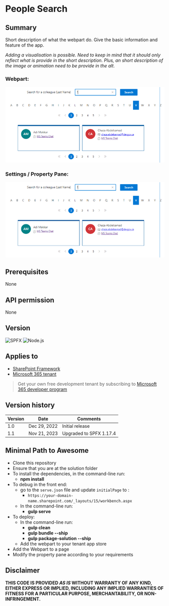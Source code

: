 # People Search

## Summary

Short description of what the webpart do. Give the basic information and feature of the app.

_Adding a visualisation is possible. Need to keep in mind that it should only reflect what is provide in the short description. Plus, an short description of the image or animation need to be provide in the alt._

### Webpart:

![Webpart](./src/webparts/spfxReactDirectoryWebpart/assets/webpart.png)

### Settings / Property Pane:

![Property Pane](./src/webparts/spfxReactDirectoryWebpart/assets/webpart.png)

## Prerequisites

None

## API permission

None

## Version

![SPFX](https://img.shields.io/badge/SPFX-1.17.4-green.svg)
![Node.js](https://img.shields.io/badge/Node.js-v16.13+-green.svg)

## Applies to

- [SharePoint Framework](https://aka.ms/spfx)
- [Microsoft 365 tenant](https://docs.microsoft.com/en-us/sharepoint/dev/spfx/set-up-your-developer-tenant)

> Get your own free development tenant by subscribing to [Microsoft 365 developer program](http://aka.ms/o365devprogram)

## Version history

| Version | Date         | Comments                |
| ------- | ------------ | ----------------------- |
| 1.0     | Dec 29, 2022 | Initial release         |
| 1.1     | Nov 21, 2023 | Upgraded to SPFX 1.17.4 |

## Minimal Path to Awesome

- Clone this repository
- Ensure that you are at the solution folder
- To install the dependencies, in the command-line run:
  - **npm install**
- To debug in the front end:
  - go to the `serve.json` file and update `initialPage` to :
    - `https://your-domain-name.sharepoint.com/_layouts/15/workbench.aspx`
  - In the command-line run:
    - **gulp serve**
- To deploy:
  - In the command-line run:
    - **gulp clean**
    - **gulp bundle --ship**
    - **gulp package-solution --ship**
  - Add the webpart to your tenant app store
- Add the Webpart to a page
- Modify the property pane according to your requirements

## Disclaimer

**THIS CODE IS PROVIDED _AS IS_ WITHOUT WARRANTY OF ANY KIND, EITHER EXPRESS OR IMPLIED, INCLUDING ANY IMPLIED WARRANTIES OF FITNESS FOR A PARTICULAR PURPOSE, MERCHANTABILITY, OR NON-INFRINGEMENT.**
